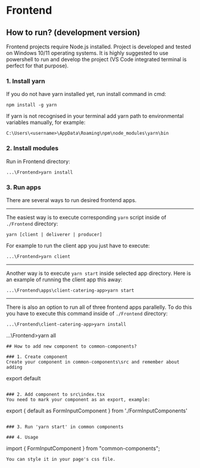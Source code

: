 # Frontend

## How to run? (development version)

Frontend projects require Node.js installed. Project is developed and tested on Windows 10/11 operating systems. It is highly suggested to use powershell to run and develop the project (VS Code integrated terminal is perfect for that purpose).

### 1. Install yarn
If you do not have yarn installed yet, run install command in cmd:
```
npm install -g yarn
```
If yarn is not recognised in your terminal add yarn path to environmental variables manually, for example:
```
C:\Users\<username>\AppData\Roaming\npm\node_modules\yarn\bin
```

### 2. Install modules
Run in Frontend directory:
```
...\Frontend>yarn install
```
### 3. Run apps
There are several ways to run desired frontend apps. 

---

The easiest way is to execute corresponding `yarn` script inside of `./Frontend` directory:
```
yarn [client | deliverer | producer]
```
For example to run the client app you just have to execute:
```
...\Frontend>yarn client
```
---
Another way is to execute `yarn start` inside selected app directory. Here is an example of running the client app this away:
```
...\Frontend\apps\client-catering-app>yarn start
```
---
There is also an option to run all of three frontend apps parallelly. To do this you have to execute this command inside of `./Frontend` directory:
```
...\Frontend\client-catering-app>yarn install
```
...\Frontend>yarn all
```
## How to add new component to common-components?

### 1. Create component
Create your component in common-components\src and remember about adding
```
export default <component name>
```

### 2. Add component to src\index.tsx
You need to mark your component as an export, example:
```
export { default as FormInputComponent } from './FormInputComponents'
```

### 3. Run 'yarn start' in common components

### 4. Usage
``` 
import { FormInputComponent } from "common-components";
```
You can style it in your page's css file.
